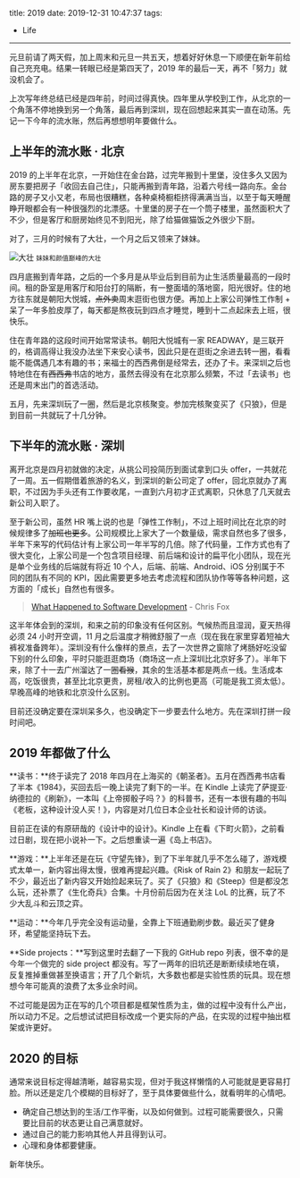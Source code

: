 title: 2019
date: 2019-12-31 10:47:37
tags:
- Life
---
元旦前请了两天假，加上周末和元旦一共五天，想着好好休息一下顺便在新年前给自己充充电。结果一转眼已经是第四天了，2019 年的最后一天，再不「努力」就没机会了。

上次写年终总结已经是四年前，时间过得真快。四年里从学校到工作，从北京的一个角落不停地换到另一个角落，最后再到深圳，现在回想起来其实一直在动荡。先记一下今年的流水账，然后再想想明年要做什么。

## 上半年的流水账 · 北京

2019 的上半年在北京，一开始住在金台路，过完年搬到十里堡，没住多久又因为房东要把房子「收回去自己住」，只能再搬到青年路，沿着六号线一路向东。金台路的房子又小又老，布局也很糟糕，各种桌椅橱柜挤得满满当当，以至于每天睡醒睁开眼都会有一种很强烈的北漂感。十里堡的房子在一个筒子楼里，虽然面积大了不少，但是客厅和厨房始终见不到阳光，除了给猫做猫饭之外很少下厨。

对了，三月的时候有了大壮，一个月之后又领来了妹妹。

![大壮](/images/2019-12-31-cats.jpg)
<small>妹妹和颜值巅峰的大壮</small>

四月底搬到青年路，之后的一个多月是从毕业后到目前为止生活质量最高的一段时间。租的卧室是用客厅和阳台打的隔断，有一整面墙的落地窗，阳光很好。住的地方往东就是朝阳大悦城，<del>点外卖</del>周末逛街也很方便。再加上上家公司弹性工作制 + 呆了一年多脸皮厚了，每天都是熬夜玩到四点才睡觉，睡到十二点起床去上班，很快乐。

住在青年路的这段时间开始常常读书。朝阳大悦城有一家 READWAY，是三联开的，格调高得让我没办法坐下来安心读书，因此只是在逛街之余进去转一圈，看看能不能偶遇几本有趣的书；来福士的西西弗倒是经常去，还办了卡。来深圳之后也特地住在有<del>西西弗</del>书店的地方，虽然去得没有在北京那么频繁，不过「去读书」也还是周末出门的首选活动。

五月，先来深圳玩了一圈，然后是北京核聚变。参加完核聚变买了《只狼》，但是到目前一共就玩了十几分钟。

## 下半年的流水账 · 深圳

离开北京是四月初就做的决定，从挑公司投简历到面试拿到口头 offer，一共就花了一周。五一假期借着旅游的名义，到深圳的新公司定了 offer，回北京就办了离职，不过因为手头还有工作要收尾，一直到六月初才正式离职，只休息了几天就去新公司入职了。

至于新公司，虽然 HR 嘴上说的也是「弹性工作制」，不过上班时间比在北京的时候规律多了<del>加班也更多</del>。公司规模比上家大了一个数量级，需求自然也多了很多，半年下来写的代码估计有上家公司一年半写的几倍。除了代码量，工作方式也有了很大变化，上家公司是一个包含项目经理、前后端和设计的扁平化小团队，现在光是单个业务线的后端就有将近 10 个人，后端、前端、Android、iOS 分别属于不同的团队有不同的 KPI，因此需要更多地去考虑流程和团队协作等等各种问题，这方面的「成长」自然也有很多。

> [What Happened to Software Development](https://hackernoon.com/what-happened-to-software-development-j92032w9) - Chris Fox

这半年体会到的深圳，和来之前的印象没有任何区别。气候热而且湿润，夏天热得必须 24 小时开空调，11 月之后温度才稍微舒服了一点（现在我在家里穿着短袖大裤衩准备跨年）。深圳没有什么像样的景点，去了一次世界之窗除了烤肠好吃没留下别的什么印象，平时只能逛逛商场（商场这一点上深圳比北京好多了）。半年下来，除了十一去广州溜达了一圈<del>看猴</del>，其余的生活基本都是两点一线。生活成本高，吃饭很贵，甚至比北京更贵，房租/收入的比例也更高（可能是我工资太低）。早晚高峰的地铁和北京没什么区别。

目前还没确定要在深圳呆多久，也没确定下一步要去什么地方。先在深圳打拼一段时间吧。

## 2019 年都做了什么

**读书：**终于读完了 2018 年四月在上海买的《朝圣者》。五月在西西弗书店看了半本《1984》，买回去后一晚上读完了剩下的一半。在 Kindle 上读完了萨提亚·纳德拉的《刷新》，一本叫《上帝掷骰子吗？》的科普书，还有一本很有趣的书叫《老板，这种设计没人买！》，内容是对几位日本企业社长和设计师的访谈。

目前正在读的有原研哉的《设计中的设计》。Kindle 上在看《下町火箭》，之前看过日剧，现在把小说补一下。之后想重读一遍《岛上书店》。

**游戏：**上半年还是在玩《守望先锋》，到了下半年就几乎不怎么碰了，游戏模式太单一，新内容出得太慢，很难再提起兴趣。《Risk of Rain 2》和朋友一起玩了不少，最近出了新内容又开始捡起来玩了。买了《只狼》和《Steep》但是都没怎么玩，还补票了《生化奇兵》合集。十月份前后因为在关注 LoL 的比赛，玩了不少大乱斗和云顶之弈。

**运动：**今年几乎完全没有运动量，全靠上下班通勤刷步数。最近买了健身环，希望能坚持玩下去。

**Side projects：**写到这里时去翻了一下我的 GitHub repo 列表，很不幸的是今年一个做完的 side project 都没有。写了一两年的旧坑还是断断续续地在填，反复推掉重做甚至换语言；开了几个新坑，大多数也都是实验性质的玩具。现在想想今年可能真的浪费了太多业余时间。

不过可能是因为正在写的几个项目都是框架性质为主，做的过程中没有什么产出，所以动力不足。之后想试试把目标改成一个更实际的产品，在实现的过程中抽出框架或许更好。

## 2020 的目标

通常来说目标定得越清晰，越容易实现，但对于我这样懒惰的人可能就是更容易打脸。所以还是定几个模糊的目标好了，至于具体要做些什么，就看明年的心情吧。

- 确定自己想达到的生活/工作平衡，以及如何做到。过程可能需要很久，只需要比目前的状态更让自己满意就好。
- 通过自己的能力影响其他人并且得到认可。
- 心理和身体都要健康。

新年快乐。
